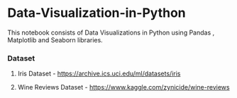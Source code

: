 # Data-Visualization-in-Python

This notebook consists of Data Visualizations in Python using Pandas , Matplotlib and Seaborn libraries.
### Dataset 

1. Iris Dataset - https://archive.ics.uci.edu/ml/datasets/iris

2. Wine Reviews Dataset - https://www.kaggle.com/zynicide/wine-reviews
